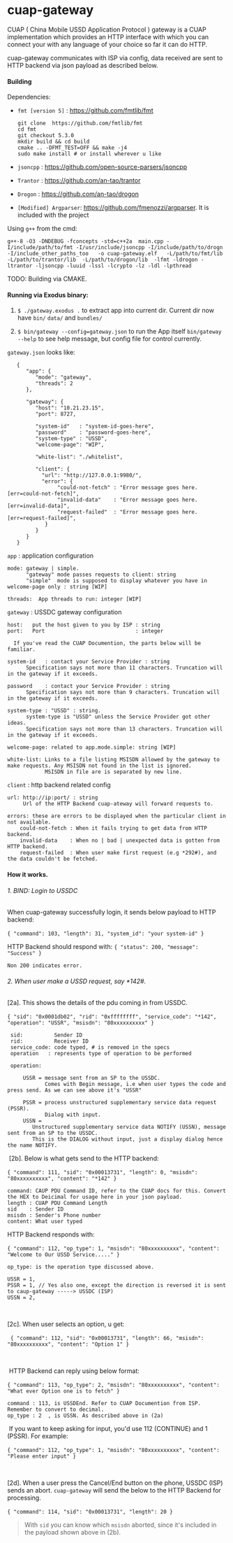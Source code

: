 # cuap-gateway
CUAP ( China Mobile USSD Application Protocol ) gateway is a CUAP implementation which provides an HTTP interface with which you can connect
your with any language of your choice so far it can do HTTP.

cuap-gateway communicates with ISP via config, data received are sent to HTTP backend via json payload as described below.

#### Building

Dependencies:

- `fmt [version 5]`    :  https://github.com/fmtlib/fmt

  ```
  git clone  https://github.com/fmtlib/fmt
  cd fmt
  git checkout 5.3.0
  mkdir build && cd build
  cmake .. -DFMT_TEST=OFF && make -j4 
  sudo make install # or install wherever u like
  ```

- `jsoncpp`    :  https://github.com/open-source-parsers/jsoncpp

- `Trantor`    :  https://github.com/an-tao/trantor

- `Drogon`      :  https://github.com/an-tao/drogon

- `[Modified] Argparser`:  https://github.com/fmenozzi/argparser. It is included with the project



Using `g++` from the cmd:

`g++-8 -O3 -DNDEBUG -fconcepts -std=c++2a  main.cpp -I/include/path/to/fmt -I/usr/include/jsoncpp -I/include/path/to/drogn -I/include_other_paths_too   -o cuap-gateway.elf   -L/path/to/fmt/lib  -L/path/to/trantor/lib  -L/path/to/drogon/lib  -lfmt -ldrogon -ltrantor -ljsoncpp -luuid -lssl -lcrypto -lz -ldl -lpthread`

TODO: Building via CMAKE.



#### Running via Exodus binary:

   1. `$ ./gateway.exodus .`
      to extract app into current dir. Current dir now have `bin/` `data/` and `bundles/`

      
      
   2. `$ bin/gateway --config=gateway.json`  to run the App itself
      `bin/gateway --help` to see help message, but config file for control currently.



`gateway.json` looks like:

```
   {
      "app": {
         "mode": "gateway",
         "threads": 2
      },

      "gateway": {
         "host": "10.21.23.15",
         "port": 8727,

         "system-id"   : "system-id-goes-here",
         "password"    : "password-goes-here",
         "system-type" : "USSD",
         "welcome-page": "WIP",

         "white-list": "./whitelist",

         "client": {
           "url": "http://127.0.0.1:9980/",
           "error": {
            	"could-not-fetch" : "Error message goes here. [err=could-not-fetch]",
            	"invalid-data"    : "Error message goes here. [err=invalid-data]",
            	"request-failed"  : "Error message goes here. [err=request-failed]",
            }
         }
      }
   }
```



   `app` : application configuration

    mode: gateway | simple.
          "gateway" mode passes requests to client: string
          "simple"  mode is supposed to display whatever you have in welcome-page only : string [WIP]
    
    threads:  App threads to run: integer [WIP]

   


`gateway` : USSDC gateway configuration

    host:   put the host given to you by ISP : string
    port:   Port                             : integer
    
      If you've read the CUAP Documention, the parts below will be familiar.
    
    system-id   : contact your Service Provider : string
          Specification says not more than 11 characters. Truncation will in the gateway if it exceeds.
    
    password    : contact your Service Provider : string
          Specification says not more than 9 characters. Truncation will in the gateway if it exceeds.
    
    system-type : "USSD" : string.
          system-type is "USSD" unless the Service Provider got other ideas.
          Specification says not more than 13 characters. Truncation will in the gateway if it exceeds.
    
    welcome-page: related to app.mode.simple: string [WIP]

    white-list: Links to a file listing MSISDN allowed by the gateway to make requests. Any MSISDN not found in the list is ignored.
                MSISDN in file are is separated by new line.

   `client` :  http backend related config

```
url: http://ip:port/ : string
	 Url of the HTTP Backend cuap-ateway will forward requests to.

errors: these are errors to be displayed when the particular client in not available.
	could-not-fetch : When it fails trying to get data from HTTP backend.
    invalid-data    : When no | bad | unexpected data is gotten from HTTP backend.
    request-failed  : When user make first request (e.g *292#), and the data couldn't be fetched.
```



#### How it works.



###### 1. BIND: Login to USSDC

When cuap-gateway successfully login, it sends below payload to HTTP backend:

​	    `{ "command": 103, "length": 31, "system_id": "your system-id" }`



 HTTP Backend should respond with:  `{ "status": 200, "message": "Success" }`

    Non 200 indicates error.

 




###### 2. When user make a USSD request, say *142#.

   

   [2a]. This shows the details of the pdu coming in from USSDC.

​		`{ "sid": "0x0001db02", "rid": "0xffffffff", "service_code": "*142", "operation": "USSR", "msisdn": "80xxxxxxxxxx" }`

   ```
    sid:          Sender ID
    rid:          Receiver ID
    service_code: code typed, # is removed in the specs
    operation   : represents type of operation to be performed
   ```

     operation:
     
         USSR = message sent from an SP to the USSDC.
                Comes with Begin message, i.e when user types the code and press send. As we can see above it's "USSR"
        
         PSSR = process unstructured supplementary service data request (PSSR).
                Dialog with input.
         USSN =
            Unstructured supplementary service data NOTIFY (USSN), message sent from an SP to the USSDC.
            This is the DIALOG without input, just a display dialog hence the name NOTIFY.

   




​	[2b]. Below is what gets send to the HTTP backend:

​			`{ "command": 111, "sid": "0x00013731", "length": 0, "msisdn": "80xxxxxxxxxx", "content": "*142" }`						

```
command: CAUP PDU Command ID, refer to the CUAP docs for this. Convert the HEX to Deicimal for usage here in your json payload.
length : CUAP PDU Command Length
sid    : Sender ID
msisdn : Sender's Phone number
content: What user typed
```



HTTP Backend responds with:

​	 `{ "command": 112, "op_type": 1, "msisdn": "80xxxxxxxxxx", "content": "Welcome to Our USSD Service....." }`

```
op_type: is the operation type discussed above.

USSR = 1,
PSSR = 1, // Yes also one, except the direction is reversed it is sent to caup-gateway -----> USSDC (ISP)
USSN = 2,
```

   

​	

[2c]. When user selects an option, u get:

​       ` { "command": 112, "sid": "0x00013731", "length": 66, "msisdn": "80xxxxxxxxxx", "content": "Option 1" }`

​	

​		HTTP Backend can reply using below format:

​		`{ "command": 113, "op_type": 2, "msisdn": "80xxxxxxxxxx", "content": "What ever Option one is to fetch" }`

```
command : 113, is USSDEnd. Refer to CUAP Documention from ISP. Remember to convert to decimal.
op_type : 2  , is USSN. As described above in (2a)
```



​	  If you want to keep asking for input, you'd use 112 (CONTINUE) and 1 (PSSR). For example:

​			`{ "command": 112, "op_type": 1, "msisdn": "80xxxxxxxxxx", "content": "Please enter input" }`



​	

[2d]. When a user press the Cancel/End button on the phone, USSDC (ISP) sends an abort. `cuap-gateway` will send the below to the HTTP Backend for processing.

​	`{ "command": 114, "sid": "0x00013731", "length": 20 }`

> With `sid` you can know which `msisdn` aborted, since it's included in the payload shown above in (2b).

